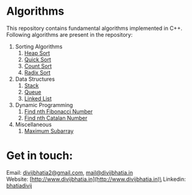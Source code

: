 # Algorithms
This repository contains fundamental algorithms implemented in C++.
Following algorithms are present in the repository:
1. Sorting Algorithms
    1. [Heap Sort](https://github.com/bhatiadivij/Algorithms/blob/master/heapsort.cpp)
    2. [Quick Sort](https://github.com/bhatiadivij/Algorithms/blob/master/quicksort.cpp)
    3. [Count Sort](https://github.com/bhatiadivij/Algorithms/blob/master/countsort.cpp)
    4. [Radix Sort](https://github.com/bhatiadivij/Algorithms/blob/master/radixsort.cpp)
2. Data Structures
    1. [Stack](https://github.com/bhatiadivij/Algorithms/blob/master/stack.cpp)
    2. [Queue](https://github.com/bhatiadivij/Algorithms/blob/master/queue.cpp)
    3. [Linked List](https://github.com/bhatiadivij/Algorithms/blob/master/linkedlist.cpp)
3. Dynamic Programming
    1. [Find nth Fibonacci Number](https://github.com/bhatiadivij/Algorithms/blob/master/fibonacci_numbers.cpp)
    2. [Find nth Catalan Number](https://github.com/bhatiadivij/Algorithms/blob/master/catalan_numbers.cpp)
4. Miscellaneous
    1. [Maximum Subarray](https://github.com/bhatiadivij/Algorithms/blob/master/maximum_subarray.cpp)

# Get in touch:
Email: [divijbhatia2@gmail.com](mailto:divijbhatia2@gmail.com), [mail@divijbhatia.in](mailto:mail@divijbhatia.in)     
Website: [http://www.divijbhatia.in](http://www.divijbhatia.in)\
Linkedin:  [bhatiadivij](https://www.linkedin.com/in/bhatiadivij)
